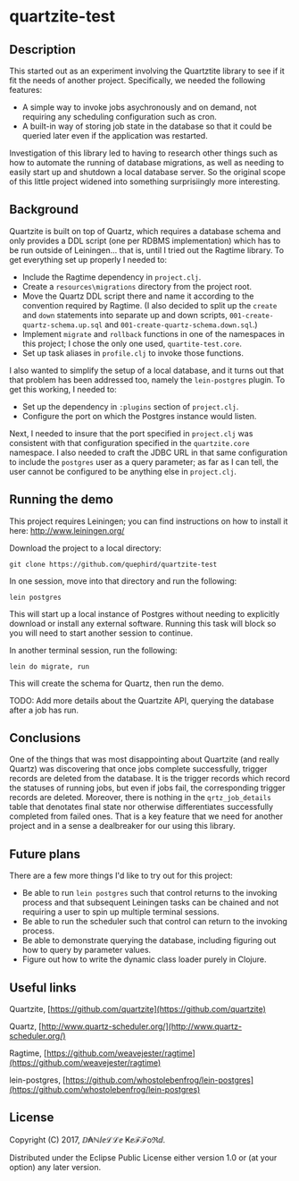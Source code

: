 # quartzite-test

## Description

This started out as an experiment involving the Quartztite library to see if it fit the needs of another project. Specifically, we needed the following features:

* A simple way to invoke jobs asychronously and on demand, not requiring any scheduling configuration such as cron.
* A built-in way of storing job state in the database so that it could be queried later even if the application was restarted.

Investigation of this library led to having to research other things such as how to automate the running of database migrations, as well as needing to easily start up and shutdown a local database server. So the original scope of this little project widened into something surprisiingly more interesting.

## Background

Quartzite is built on top of Quartz, which requires a database schema and only provides a DDL script (one per RDBMS implementation) which has to be run outside of Leiningen... that is, until I tried out the Ragtime library. To get everything set up properly I needed to:

* Include the Ragtime dependency in `project.clj`.
* Create a `resources\migrations` directory from the project root.
* Move the Quartz DDL script there and name it according to the convention required by Ragtime. (I also decided to split up the `create` and `down` statements into separate up and down scripts, `001-create-quartz-schema.up.sql` and `001-create-quartz-schema.down.sql`.)
* Implement `migrate` and `rollback` functions in one of the namespaces in this project; I chose the only one used, `quartite-test.core`.
* Set up task aliases in `profile.clj` to invoke those functions.

I also wanted to simplify the setup of a local database, and it turns out that that problem has been addressed too, namely the `lein-postgres` plugin. To get this working, I needed to:

* Set up the dependency in `:plugins` section of `project.clj`.
* Configure the port on which the Postgres instance would listen.

Next, I needed to insure that the port specified in `project.clj` was consistent with that configuration specified in the `quartzite.core` namespace. I also needed to craft the JDBC URL in that same configuration to include the `postgres` user as a query parameter; as far as I can tell, the user cannot be configured to be anything else in `project.clj`.



## Running the demo

This project requires Leiningen; you can find instructions on how to install it here: http://www.leiningen.org/

Download the project to a local directory:

    git clone https://github.com/quephird/quartzite-test

In one session, move into that directory and run the following:

    lein postgres

This will start up a local instance of Postgres without needing to explicitly download or install any external software. Running this task will block so you will need to start another session to continue.

In another terminal session, run the following:

    lein do migrate, run

This will create the schema for Quartz, then run the demo.

TODO: Add more details about the Quartzite API, querying the database after a job has run.

## Conclusions

One of the things that was most disappointing about Quartzite (and really Quartz) was discovering that once jobs complete successfully, trigger records are deleted from the database. It is the trigger records which record the statuses of running jobs, but even if jobs fail, the corresponding trigger records are deleted. Moreover, there is nothing in the `qrtz_job_details` table that denotates final state nor otherwise differentiates successfully completed from failed ones. That is a key feature that we need for another project and in a sense a dealbreaker for our using this library.

## Future plans

There are a few more things I'd like to try out for this project:

* Be able to run `lein postgres` such that control returns to the invoking process and that subsequent Leiningen tasks can be chained and not requiring a user to spin up multiple terminal sessions.
* Be able to run the scheduler such that control can return to the invoking process.
* Be able to demonstrate querying the database, including figuring out how to query by parameter values.
* Figure out how to write the dynamic class loader purely in Clojure.


## Useful links

Quartzite, [https://github.com/quartzite](https://github.com/quartzite)

Quartz, [http://www.quartz-scheduler.org/](http://www.quartz-scheduler.org/)

Ragtime, [https://github.com/weavejester/ragtime](https://github.com/weavejester/ragtime)

lein-postgres, [https://github.com/whostolebenfrog/lein-postgres](https://github.com/whostolebenfrog/lein-postgres)

## License

Copyright (C) 2017, ⅅ₳ℕⅈⅇℒℒⅇ Ҝⅇℱℱoℜⅆ.

Distributed under the Eclipse Public License either version 1.0 or (at
your option) any later version.
